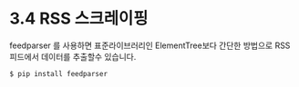 # 3.4 RSS 스크레이핑

feedparser  를 사용하면 표준라이브러리인 ElementTree보다 간단한 방법으로 RSS 피드에서 데이터를 추출할수 있습니다.

```text
$ pip install feedparser
```

